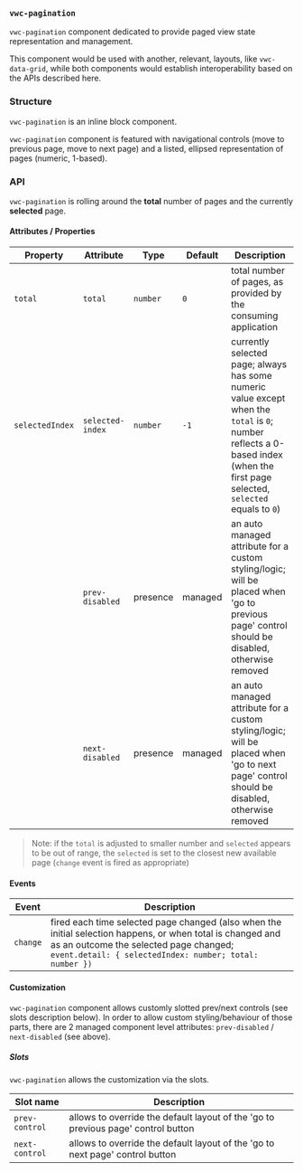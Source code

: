 ### `vwc-pagination`

`vwc-pagination` component dedicated to provide paged view state representation and management.

This component would be used with another, relevant, layouts, like `vwc-data-grid`, while both components would establish interoperability based on the APIs described here.

### Structure

`vwc-pagination` is an inline block component.

`vwc-pagination` component is featured with navigational controls (move to previous page, move to next page) and a listed, ellipsed representation of pages (numeric, 1-based).

### API

`vwc-pagination` is rolling around the __total__ number of pages and the currently __selected__ page.

#### Attributes / Properties

| Property        | Attribute        | Type     | Default | Description |
|-----------------|------------------|----------|---------|-------------|
| `total`         | `total`          | `number` | `0`     | total number of pages, as provided by the consuming application
| `selectedIndex` | `selected-index` | `number` | `-1`    | currently selected page; always has some numeric value except when the `total` is `0`; number reflects a 0-based index (when the first page selected, `selected` equals to `0`) |
|                 | `prev-disabled`  | presence | managed | an auto managed attribute for a custom styling/logic; will be placed when 'go to previous page' control should be disabled, otherwise removed |
|                 | `next-disabled`  | presence | managed | an auto managed attribute for a custom styling/logic; will be placed when 'go to next page' control should be disabled, otherwise removed |

> Note: if the `total` is adjusted to smaller number and `selected` appears to be out of range, the `selected` is set to the closest new available page (`change` event is fired as appropriate)

#### Events

| Event    | Description |
|----------|-------------|
| `change` | fired each time selected page changed (also when the initial selection happens, or when total is changed and as an outcome the selected page changed; `event.detail: { selectedIndex: number; total: number })` |

#### Customization

`vwc-pagination` component allows customly slotted prev/next controls (see slots description below).
In order to allow custom styling/behaviour of those parts, there are 2 managed component level attributes: `prev-disabled` / `next-disabled` (see above).

##### Slots

`vwc-pagination` allows the customization via the slots.

| Slot name      | Description |
|----------------|-------------|
| `prev-control` | allows to override the default layout of the 'go to previous page' control button |
| `next-control` | allows to override the default layout of the 'go to next page' control button |
